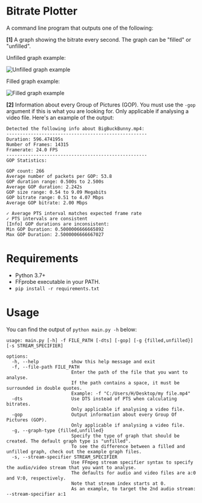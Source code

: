 # Bitrate Plotter
A command line program that outputs one of the following:

**[1]** A graph showing the bitrate every second. The graph can be "filled" or "unfilled".

Unfilled graph example:

![Unfilled graph example](<https://github.com/CrypticSignal/bitrate-variation-plotter/blob/main/Example%20Graphs/Bitrate%20every%20second%20(unfilled).png>)

Filled graph example:

![Filled graph example](<https://github.com/CrypticSignal/bitrate-variation-plotter/blob/main/Example%20Graphs/Bitrate%20every%20second%20(unfilled).png>)


**[2]** Information about every Group of Pictures (GOP). You must use the `-gop` argument if this is what you are looking for. Only applicable if analysing a video file. Here's an example of the output:
```
Detected the following info about BigBuckBunny.mp4:
----------------------------------------------------
Duration: 596.474195s
Number of Frames: 14315
Framerate: 24.0 FPS
----------------------------------------------------
GOP Statistics:

GOP count: 266
Average number of packets per GOP: 53.8
GOP duration range: 0.500s to 2.500s
Average GOP duration: 2.242s
GOP size range: 0.54 to 9.09 Megabits
GOP bitrate range: 0.51 to 4.07 Mbps
Average GOP bitrate: 2.00 Mbps

✓ Average PTS interval matches expected frame rate
✓ PTS intervals are consistent
[Info] GOP durations are inconsistent:
Min GOP Duration: 0.5000006666665892
Max GOP Duration: 2.5000006666667027
```

# Requirements
- Python 3.7+
- FFprobe executable in your PATH.
- `pip install -r requirements.txt`

# Usage
You can find the output of `python main.py -h` below:
```
usage: main.py [-h] -f FILE_PATH [-dts] [-gop] [-g {filled,unfilled}] [-s STREAM_SPECIFIER]

options:
  -h, --help            show this help message and exit
  -f, --file-path FILE_PATH
                        Enter the path of the file that you want to analyse.
                        If the path contains a space, it must be surrounded in double quotes.
                        Example: -f "C:/Users/H/Desktop/my file.mp4"
  -dts                  Use DTS instead of PTS when calculating bitrates.
                        Only applicable if analysing a video file.
  -gop                  Output information about every Group Of Pictures (GOP).
                        Only applicable if analysing a video file.
  -g, --graph-type {filled,unfilled}
                        Specify the type of graph that should be created. The default graph type is "unfilled".
                        To see the difference between a filled and unfilled graph, check out the example graph files.
  -s, --stream-specifier STREAM_SPECIFIER
                        Use FFmpeg stream specifier syntax to specify the audio/video stream that you want to analyse.
                        The defaults for audio and video files are a:0 and V:0, respectively.
                        Note that stream index starts at 0.
                        As an example, to target the 2nd audio stream: --stream-specifier a:1
```